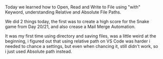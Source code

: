 Today we learned how to Open, Read and Write to File using "with" Keyword, understanding Relative and Absolute File Paths.

We did 2 things today, the first was to create a high score for the Snake game from Day 20/21, and also crease a Mail Merge Automation.

It was my first time using directory and saving files, was a little weird at the beginning, i figured out that using relative path on VS Code was harder
i needed to chance a settings, but even when chancing it, still didn't work, so i just used Absolute path instead.
